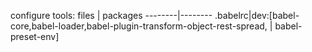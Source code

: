 configure tools:
files   | packages
--------|--------
.babelrc|dev:[babel-core,babel-loader,babel-plugin-transform-object-rest-spread,
        |     babel-preset-env]